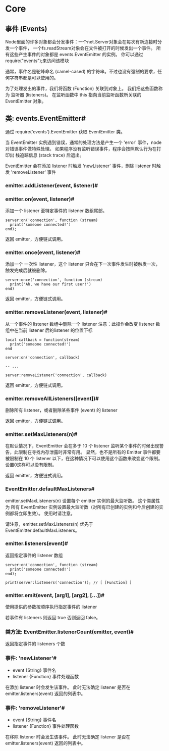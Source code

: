 # Core

## 

## 事件 (Events)

Node里面的许多对象都会分发事件：一个net.Server对象会在每次有新连接时分发一个事件， 一个fs.readStream对象会在文件被打开的时候发出一个事件。 所有这些产生事件的对象都是 events.EventEmitter 的实例。 你可以通过require("events");来访问该模块

通常，事件名是驼峰命名 (camel-cased) 的字符串。不过也没有强制的要求，任何字符串都是可以使用的。

为了处理发出的事件，我们将函数 (Function) 关联到对象上。 我们把这些函数称为 监听器 (listeners)。 在监听函数中 this 指向当前监听函数所关联的 EventEmitter 对象。

## 类: events.EventEmitter#

通过 require('events').EventEmitter 获取 EventEmitter 类。

当 EventEmitter 实例遇到错误，通常的处理方法是产生一个 'error' 事件，node 对错误事件做特殊处理。 如果程序没有监听错误事件，程序会按照默认行为在打印出 栈追踪信息 (stack trace) 后退出。

EventEmitter 会在添加 listener 时触发 'newListener' 事件，删除 listener 时触发 'removeListener' 事件

### emitter.addListener(event, listener)#
### emitter.on(event, listener)#

添加一个 listener 至特定事件的 listener 数组尾部。

```
server:on('connection', function (stream) 
  print('someone connected!')
end);
```

返回 emitter，方便链式调用。

### emitter.once(event, listener)#

添加一个 一次性 listener，这个 listener 只会在下一次事件发生时被触发一次，触发完成后就被删除。

```
server:once('connection', function (stream) 
  print('Ah, we have our first user!')
end)
```

返回 emitter，方便链式调用。


### emitter.removeListener(event, listener)#

从一个事件的 listener 数组中删除一个 listener 注意：此操作会改变 listener 数组中在当前 listener 后的listener 的位置下标

```
local callback = function(stream) 
  print('someone connected!')
end

server:on('connection', callback)

-- ...

server:removeListener('connection', callback)
```

返回 emitter，方便链式调用。

### emitter.removeAllListeners([event])#

删除所有 listener，或者删除某些事件 (event) 的 listener

返回 emitter，方便链式调用。

### emitter.setMaxListeners(n)#

在默认情况下，EventEmitter 会在多于 10 个 listener 监听某个事件的时候出现警告，此限制在寻找内存泄露时非常有用。 显然，也不是所有的 Emitter 事件都要被限制在 10 个 listener 以下，在这种情况下可以使用这个函数来改变这个限制。设置0这样可以没有限制。

返回 emitter，方便链式调用。

### EventEmitter.defaultMaxListeners#

emitter.setMaxListeners(n) 设置每个 emitter 实例的最大监听数。 这个类属性为 所有 EventEmitter 实例设置最大监听数（对所有已创建的实例和今后创建的实例都将立即生效）。 使用时请注意。

请注意，emitter.setMaxListeners(n) 优先于 EventEmitter.defaultMaxListeners。

### emitter.listeners(event)#

返回指定事件的 listener 数组

```
server:on('connection', function (stream) 
  print('someone connected!')
end);

print(server:listeners('connection')); // [ [Function] ]
```

### emitter.emit(event, [arg1], [arg2], [...])#

使用提供的参数按顺序执行指定事件的 listener

若事件有 listeners 则返回 true 否则返回 false。

### 类方法: EventEmitter.listenerCount(emitter, event)#

返回指定事件的 listeners 个数

### 事件: 'newListener'#

- event {String} 事件名
- listener {Function} 事件处理函数

在添加 listener 时会发生该事件。 此时无法确定 listener 是否在 emitter.listeners(event) 返回的列表中。


### 事件: 'removeListener'#

- event {String} 事件名
- listener {Function} 事件处理函数

在移除 listener 时会发生该事件。 此时无法确定 listener 是否在 emitter.listeners(event) 返回的列表中。